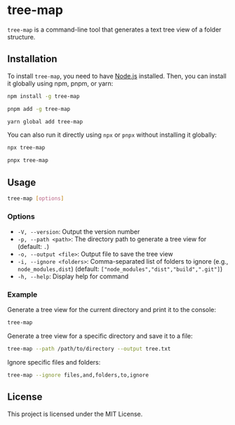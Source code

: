 # tree-map

`tree-map` is a command-line tool that generates a text tree view of a folder structure.

## Installation

To install `tree-map`, you need to have [Node.js](https://nodejs.org/) installed. Then, you can install it globally using npm, pnpm, or yarn:

```sh
npm install -g tree-map
```

```sh
pnpm add -g tree-map
```

```sh
yarn global add tree-map
```

You can also run it directly using `npx` or `pnpx` without installing it globally:

```sh
npx tree-map
```

```sh
pnpx tree-map
```

## Usage

```sh
tree-map [options]
```

### Options

-   `-V, --version`: Output the version number
-   `-p, --path <path>`: The directory path to generate a tree view for (default: `.`)
-   `-o, --output <file>`: Output file to save the tree view
-   `-i, --ignore <folders>`: Comma-separated list of folders to ignore (e.g., `node_modules,dist`) (default: `["node_modules","dist","build",".git"]`)
-   `-h, --help`: Display help for command

### Example

Generate a tree view for the current directory and print it to the console:

```sh
tree-map
```

Generate a tree view for a specific directory and save it to a file:

```sh
tree-map --path /path/to/directory --output tree.txt
```

Ignore specific files and folders:

```sh
tree-map --ignore files,and,folders,to,ignore
```

## License

This project is licensed under the MIT License.
